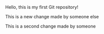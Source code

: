 Hello, this is my first Git repository!

This is a new change made by someone else

This is a second change made by someone
